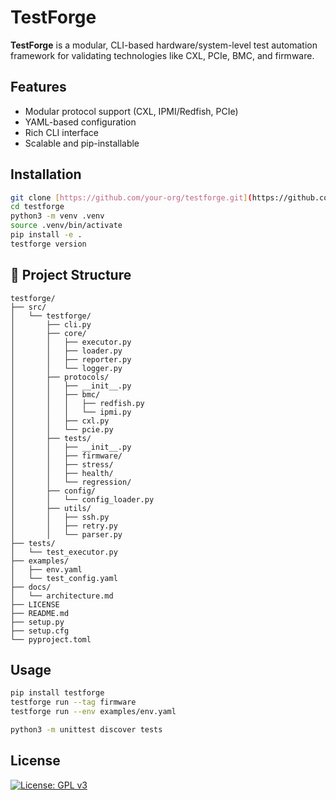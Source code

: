 # TestForge

**TestForge** is a modular, CLI-based hardware/system-level test automation framework for validating technologies like CXL, PCIe, BMC, and firmware.

## Features

- Modular protocol support (CXL, IPMI/Redfish, PCIe)
- YAML-based configuration
- Rich CLI interface
- Scalable and pip-installable

## Installation
```bash
git clone [https://github.com/your-org/testforge.git](https://github.com/MARIOREDFOX/TestForge.git)
cd testforge
python3 -m venv .venv
source .venv/bin/activate
pip install -e .
testforge version
```

## 📁 Project Structure

```text
testforge/
├── src/
│   └── testforge/
│       ├── cli.py
│       ├── core/
│       │   ├── executor.py
│       │   ├── loader.py
│       │   ├── reporter.py
│       │   └── logger.py
│       ├── protocols/
│       │   ├── __init__.py
│       │   ├── bmc/
│       │   │   ├── redfish.py
│       │   │   └── ipmi.py
│       │   ├── cxl.py
│       │   └── pcie.py
│       ├── tests/
│       │   ├── __init__.py
│       │   ├── firmware/
│       │   ├── stress/
│       │   ├── health/
│       │   └── regression/
│       ├── config/
│       │   └── config_loader.py
│       ├── utils/
│       │   ├── ssh.py
│       │   ├── retry.py
│       │   └── parser.py
├── tests/
│   └── test_executor.py
├── examples/
│   ├── env.yaml
│   └── test_config.yaml
├── docs/
│   └── architecture.md
├── LICENSE
├── README.md
├── setup.py
├── setup.cfg
└── pyproject.toml
```
## Usage

```bash
pip install testforge
testforge run --tag firmware
testforge run --env examples/env.yaml

python3 -m unittest discover tests
```
## License
[![License: GPL v3](https://img.shields.io/badge/License-GPLv3-blue.svg)](https://www.gnu.org/licenses/gpl-3.0)

